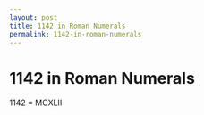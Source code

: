 ```yaml
---
layout: post
title: 1142 in Roman Numerals
permalink: 1142-in-roman-numerals
---
```


# 1142 in Roman Numerals

1142 = MCXLII
